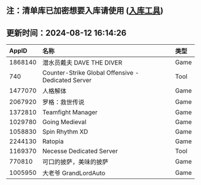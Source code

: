 ## 注：清单库已加密想要入库请使用 ([入库工具](https://github.com/BlankTMing/ManifestAutoUpdate/releases))

## 更新时间：2024-08-12 16:14:26
| AppID | 名称 | 类型  |
| :-------------------- | :----------------------------- | :----------- |
| 1868140 | 潜水员戴夫 DAVE THE DIVER| Game |
| 740 | Counter-Strike Global Offensive - Dedicated Server| Tool |
| 1477070 | 人格解体| Game |
| 2067920 | 罗格：救世传说| Game |
| 1372810 | Teamfight Manager| Game |
| 1029780 | Going Medieval| Game |
| 1058830 | Spin Rhythm XD| Game |
| 2244130 | Ratopia| Game |
| 1169370 | Necesse Dedicated Server| Tool |
| 770810 | 可口的披萨，美味的披萨| Game |
| 1005950 | 大老爷 GrandLordAuto| Game |
